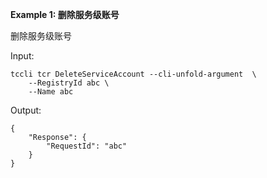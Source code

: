 **Example 1: 删除服务级账号**

删除服务级账号

Input: 

```
tccli tcr DeleteServiceAccount --cli-unfold-argument  \
    --RegistryId abc \
    --Name abc
```

Output: 
```
{
    "Response": {
        "RequestId": "abc"
    }
}
```

